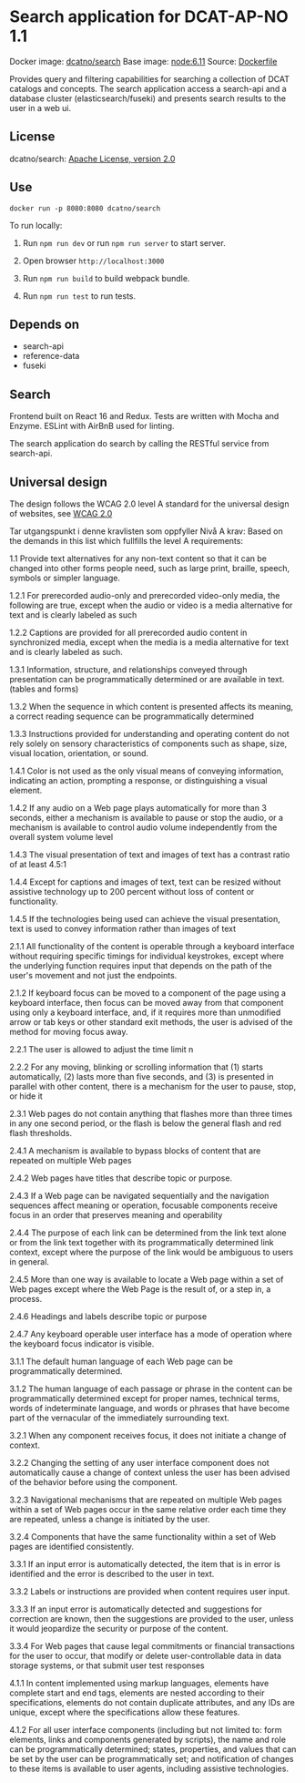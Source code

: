 # Search application for DCAT-AP-NO 1.1

Docker image: [dcatno/search](https://hub.docker.com/r/dcatno/search/)
Base image: [node:6.11]()
Source: [Dockerfile](https://github.com/Informasjonsforvaltning/fdk/blob/master/applications/search/Dockerfile)

Provides query and filtering capabilities for searching a collection of DCAT catalogs and concepts.
The search application access a search-api and a database cluster (elasticsearch/fuseki) and presents search results to the user in a web ui.


## License
dcatno/search: [Apache License, version 2.0](http://www.apache.org/licenses/LICENSE-2.0)

## Use

`docker run -p 8080:8080 dcatno/search`

To run locally:

1. Run ```npm run dev``` or run ```npm run server``` to start server.

2. Open browser ```http://localhost:3000```

3. Run ```npm run build``` to build webpack bundle.

4. Run ```npm run test``` to run tests.

## Depends on

  * search-api
  * reference-data
  * fuseki
  
## Search
  
Frontend built on React 16 and Redux. Tests are written with Mocha and Enzyme. ESLint with AirBnB used for linting.

The search application do search by calling the RESTful service from search-api.

## Universal design

The design follows the WCAG 2.0 level A standard for the universal design of websites, see [WCAG 2.0](https://www.w3.org/TR/WCAG20/)


Tar utgangspunkt i denne kravlisten som oppfyller Nivå A krav:
Based on the demands in this list which fullfills the level A requirements:



1.1 Provide text alternatives for any non-text content so that it can be changed into other forms people need, such as large print, braille, speech, symbols or simpler language.

1.2.1 For prerecorded audio-only and prerecorded video-only media, the following are true, except when the audio or video is a media alternative for text and is clearly labeled as such

1.2.2 Captions are provided for all prerecorded audio content in synchronized media, except when the media is a media alternative for text and is clearly labeled as such.

1.3.1  Information, structure, and relationships conveyed through presentation can be programmatically determined or are available in text. (tables and forms)

1.3.2 When the sequence in which content is presented affects its meaning, a correct reading sequence can be programmatically determined

1.3.3  Instructions provided for understanding and operating content do not rely solely on sensory characteristics of components such as shape, size, visual location, orientation, or sound.

1.4.1 Color is not used as the only visual means of conveying information, indicating an action, prompting a response, or distinguishing a visual element. 

1.4.2  If any audio on a Web page plays automatically for more than 3 seconds, either a mechanism is available to pause or stop the audio, or a mechanism is available to control audio volume independently from the overall system volume level

1.4.3 The visual presentation of text and images of text has a contrast ratio of at least 4.5:1

1.4.4 Except for captions and images of text, text can be resized without assistive technology up to 200 percent without loss of content or functionality.

1.4.5 If the technologies being used can achieve the visual presentation, text is used to convey information rather than images of text 

2.1.1 All functionality of the content is operable through a keyboard interface without requiring specific timings for individual keystrokes, except where the underlying function requires input that depends on the path of the user's movement and not just the endpoints.

2.1.2 If keyboard focus can be moved to a component of the page using a keyboard interface, then focus can be moved away from that component using only a keyboard interface, and, if it requires more than unmodified arrow or tab keys or other standard exit methods, the user is advised of the method for moving focus away.

2.2.1 The user is allowed to adjust the time limit n

2.2.2 For any moving, blinking or scrolling information that (1) starts automatically, (2) lasts more than five seconds, and (3) is presented in parallel with other content, there is a mechanism for the user to pause, stop, or hide it 

2.3.1  Web pages do not contain anything that flashes more than three times in any one second period, or the flash is below the general flash and red flash thresholds.

2.4.1 A mechanism is available to bypass blocks of content that are repeated on multiple Web pages

2.4.2 Web pages have titles that describe topic or purpose.

2.4.3 If a Web page can be navigated sequentially and the navigation sequences affect meaning or operation, focusable components receive focus in an order that preserves meaning and operability

2.4.4  The purpose of each link can be determined from the link text alone or from the link text together with its programmatically determined link context, except where the purpose of the link would be ambiguous to users in general.

2.4.5 More than one way is available to locate a Web page within a set of Web pages except where the Web Page is the result of, or a step in, a process.

2.4.6 Headings and labels describe topic or purpose

2.4.7 Any keyboard operable user interface has a mode of operation where the keyboard focus indicator is visible.

3.1.1 The default human language of each Web page can be programmatically determined.

3.1.2 The human language of each passage or phrase in the content can be programmatically determined except for proper names, technical terms, words of indeterminate language, and words or phrases that have become part of the vernacular of the immediately surrounding text. 

3.2.1 When any component receives focus, it does not initiate a change of context.

3.2.2 Changing the setting of any user interface component does not automatically cause a change of context unless the user has been advised of the behavior before using the component. 

3.2.3 Navigational mechanisms that are repeated on multiple Web pages within a set of Web pages occur in the same relative order each time they are repeated, unless a change is initiated by the user.

3.2.4 Components that have the same functionality within a set of Web pages are identified consistently.

3.3.1 If an input error is automatically detected, the item that is in error is identified and the error is described to the user in text.

3.3.2  Labels or instructions are provided when content requires user input. 

3.3.3 If an input error is automatically detected and suggestions for correction are known, then the suggestions are provided to the user, unless it would jeopardize the security or purpose of the content.

3.3.4 For Web pages that cause legal commitments or financial transactions for the user to occur, that modify or delete user-controllable data in data storage systems, or that submit user test responses

4.1.1 In content implemented using markup languages, elements have complete start and end tags, elements are nested according to their specifications, elements do not contain duplicate attributes, and any IDs are unique, except where the specifications allow these features.

4.1.2 For all user interface components (including but not limited to: form elements, links and components generated by scripts), the name and role can be programmatically determined; states, properties, and values that can be set by the user can be programmatically set; and notification of changes to these items is available to user agents, including assistive technologies. 
